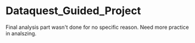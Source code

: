 # Dataquest_Guided_Project


Final analysis part wasn't done for no specific reason. Need more practice in analszing.
